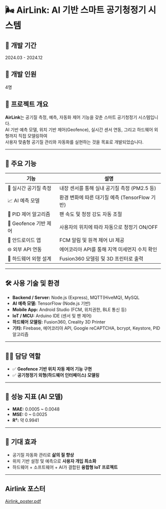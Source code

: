 # 🌬️ AirLink: AI 기반 스마트 공기청정기 시스템

## 📅 개발 기간
2024.03 - 2024.12

## 👥 개발 인원
4명

## 🧩 프로젝트 개요
**AirLink**는 공기질 측정, 예측, 자동화 제어 기능을 갖춘 스마트 공기청정기 시스템입니다.  
AI 기반 예측 모델, 위치 기반 제어(Geofence), 실시간 센서 연동, 그리고 하드웨어 외형까지 직접 모델링하여  
사용자 맞춤형 공기질 관리와 자동화를 실현하는 것을 목표로 개발되었습니다.

---

## 🚀 주요 기능

| 기능 | 설명 |
|------|------|
| 📡 실시간 공기질 측정 | 내장 센서를 통해 실내 공기질 측정 (PM2.5 등) |
| 📈 AI 예측 모델 | 환경 변화에 따른 대기질 예측 (TensorFlow 기반) |
| 🔧 PID 제어 알고리즘 | 팬 속도 및 청정 강도 자동 조절 |
| 📍 Geofence 기반 제어 | 사용자의 위치에 따라 자동으로 청정기 ON/OFF |
| 📱 안드로이드 앱 | FCM 알림 및 원격 제어 UI 제공 |
| 🌐 외부 API 연동 | 에어코리아 API를 통해 지역 미세먼지 수치 확인 |
| 🧊 하드웨어 외형 설계 | Fusion360 모델링 및 3D 프린터로 출력 |

---

## 🛠 사용 기술 및 환경

- **Backend / Server:** Node.js (Express), MQTT(HiveMQ), MySQL
- **AI 예측 모델:** TensorFlow (Node.js 기반)
- **Mobile App:** Android Studio (FCM, 위치권한, BLE 통신 등)
- **IoT / MCU:** Arduino IDE (센서 및 팬 제어)
- **하드웨어 모델링:** Fusion360, Creality 3D Printer
- **기타:** Firebase, 에어코리아 API, Google reCAPTCHA, bcrypt, Keystore, PID 알고리즘

---

## 🧑‍💻 담당 역할
- ✅ **Geofence 기반 위치 자동 제어 기능 구현**
- ✅ **공기청정기 외형(하드웨어 인터페이스) 모델링**

---

## 🧪 성능 지표 (AI 모델)
- **MAE:** 0.0005 ~ 0.0048  
- **MSE:** 0 ~ 0.0025  
- **R²:** 약 0.9941

---

## 🎯 기대 효과
- 공기질 자동화 관리로 **삶의 질 향상**
- 위치 기반 설정 및 예측으로 **사용자 개입 최소화**
- 하드웨어 + 소프트웨어 + AI가 결합된 **융합형 IoT 프로젝트**

---

## Airlink 포스터 
[Airlink_poster.pdf](https://github.com/user-attachments/files/21512170/Airlink_poster.pdf)

